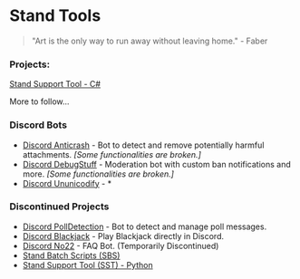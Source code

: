 # Stand Tools

> "Art is the only way to run away without leaving home." - Faber

### Projects:
[Stand Support Tool - C#](https://github.com/AXOca/Stand-Tools/tree/main/StandSupportTool-cs) 

More to follow...

### Discord Bots
- [Discord Anticrash](https://github.com/AXOca/Stand-Tools/tree/main/Bot_AntiCrash) - Bot to detect and remove potentially harmful attachments. *[Some functionalities are broken.]* 
- [Discord DebugStuff](https://github.com/AXOca/Stand-Tools/tree/main/Bot_DebugStuff) - Moderation bot with custom ban notifications and more. *[Some functionalities are broken.]* 
- [Discord Ununicodify](https://github.com/AXOca/Stand-Tools/tree/main/Bot_ununicodify) - *

### Discontinued Projects
- [Discord PollDetection](https://github.com/AXOca/Stand-Tools/tree/main/Bot_PollDetection) - Bot to detect and manage poll messages.
- [Discord Blackjack](https://github.com/AXOca/Stand-Tools/tree/main/Bot_BlackJack) - Play Blackjack directly in Discord.
- [Discord No22](https://github.com/AXOca/Stand-Tools/tree/main/BotNo22) - FAQ Bot. (Temporarily Discontinued)
- [Stand Batch Scripts (SBS)](https://github.com/AXOca/Stand-Tools/tree/main/SBS)
- [Stand Support Tool (SST) - Python](https://github.com/AXOca/Stand-Tools/tree/main/SST) 
